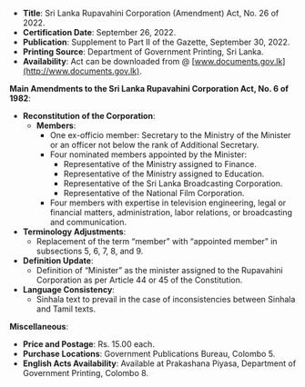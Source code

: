 - **Title**: Sri Lanka Rupavahini Corporation (Amendment) Act, No. 26 of 2022.
- **Certification Date**: September 26, 2022.
- **Publication**: Supplement to Part II of the Gazette, September 30, 2022.
- **Printing Source**: Department of Government Printing, Sri Lanka.
- **Availability**: Act can be downloaded from @ [www.documents.gov.lk](http://www.documents.gov.lk).

**Main Amendments to the Sri Lanka Rupavahini Corporation Act, No. 6 of 1982**:
- **Reconstitution of the Corporation**:
  - **Members**:
    - One ex-officio member: Secretary to the Ministry of the Minister or an officer not below the rank of Additional Secretary.
    - Four nominated members appointed by the Minister:
      - Representative of the Ministry assigned to Finance.
      - Representative of the Ministry assigned to Education.
      - Representative of the Sri Lanka Broadcasting Corporation.
      - Representative of the National Film Corporation.
    - Four members with expertise in television engineering, legal or financial matters, administration, labor relations, or broadcasting and communication.
- **Terminology Adjustments**:
  - Replacement of the term “member” with “appointed member” in subsections 5, 6, 7, 8, and 9.
- **Definition Update**:
  - Definition of “Minister” as the minister assigned to the Rupavahini Corporation as per Article 44 or 45 of the Constitution.
- **Language Consistency**:
  - Sinhala text to prevail in the case of inconsistencies between Sinhala and Tamil texts.

**Miscellaneous**:
- **Price and Postage**: Rs. 15.00 each.
- **Purchase Locations**: Government Publications Bureau, Colombo 5.
- **English Acts Availability**: Available at Prakashana Piyasa, Department of Government Printing, Colombo 8.